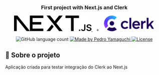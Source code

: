 
<h3 align="center">
  First project with Next.js and Clerk
</h3>

<p align="center">
  <a href="https://nextjs.org/" target="_blank" rel="noopener noreferrer">
    <img alt="Nextjs" style="height: 50px" src="./public/next.svg">
  <a>
  &nbsp;&nbsp;&nbsp;+&nbsp;&nbsp;&nbsp;
  <a href="https://clerk.com/" target="_blank" rel="noopener noreferrer">
    <img alt="Clerk" style="height: 50px" src="./public/clerk-logo.svg">
  <a>
</p>

<p align="center">
  <img alt="GitHub language count" src="https://img.shields.io/github/languages/count/hiroyamaguch/gobarber?color=04D361">

  <a href="https://pedroyamaguchi.dev/">
    <img alt="Made by Pedro Yamaguchi" src="https://img.shields.io/badge/made%20by-Pedro%20Yamaguchi-04D361">
  </a>
  
  <a href="./LICENSE">
    <img alt="License" src="https://img.shields.io/badge/license-MIT-04D361">
  </a>  
</p>

## :memo: Sobre o projeto
Aplicação criada para testar integração do Clerk ao Next.js